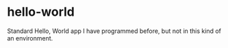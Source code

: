 # hello-world
Standard Hello, World app
I have programmed before, but not in this kind of an environment.
